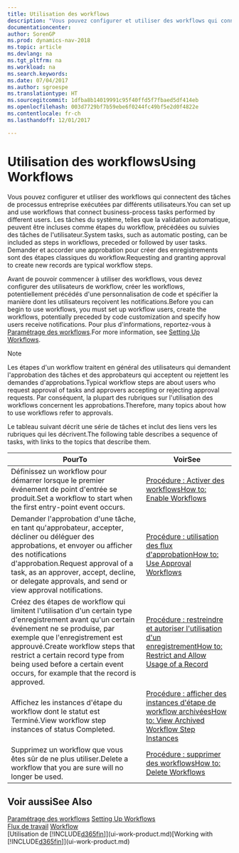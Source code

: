 ```yaml
---
title: Utilisation des workflows
description: "Vous pouvez configurer et utiliser des workflows qui connectent des tâches de processus entreprise exécutées par différents utilisateurs. Les tâches du système, telles que la validation automatique, peuvent être incluses comme étapes du workflow, précédées ou suivies des tâches de l'utilisateur. Demander et accorder une approbation pour créer des enregistrements sont des étapes classiques du workflow."
documentationcenter: 
author: SorenGP
ms.prod: dynamics-nav-2018
ms.topic: article
ms.devlang: na
ms.tgt_pltfrm: na
ms.workload: na
ms.search.keywords: 
ms.date: 07/04/2017
ms.author: sgroespe
ms.translationtype: HT
ms.sourcegitcommit: 1dfba8b14019991c95f40ffd5f7fbaed5df414eb
ms.openlocfilehash: 003d7729bf7b59ebe6f0244fc49bf5e2d0f4822e
ms.contentlocale: fr-ch
ms.lasthandoff: 12/01/2017

---
```

# <a name="using-workflows"></a><span data-ttu-id="566bd-105">Utilisation des workflows</span><span class="sxs-lookup"><span data-stu-id="566bd-105">Using Workflows</span></span>
<span data-ttu-id="566bd-106">Vous pouvez configurer et utiliser des workflows qui connectent des tâches de processus entreprise exécutées par différents utilisateurs.</span><span class="sxs-lookup"><span data-stu-id="566bd-106">You can set up and use workflows that connect business-process tasks performed by different users.</span></span> <span data-ttu-id="566bd-107">Les tâches du système, telles que la validation automatique, peuvent être incluses comme étapes du workflow, précédées ou suivies des tâches de l'utilisateur.</span><span class="sxs-lookup"><span data-stu-id="566bd-107">System tasks, such as automatic posting, can be included as steps in workflows, preceded or followed by user tasks.</span></span> <span data-ttu-id="566bd-108">Demander et accorder une approbation pour créer des enregistrements sont des étapes classiques du workflow.</span><span class="sxs-lookup"><span data-stu-id="566bd-108">Requesting and granting approval to create new records are typical workflow steps.</span></span>  

 <span data-ttu-id="566bd-109">Avant de pouvoir commencer à utiliser des workflows, vous devez configurer des utilisateurs de workflow, créer les workflows, potentiellement précédés d'une personnalisation de code et spécifier la manière dont les utilisateurs reçoivent les notifications.</span><span class="sxs-lookup"><span data-stu-id="566bd-109">Before you can begin to use workflows, you must set up workflow users, create the workflows, potentially preceded by code customization and specify how users receive notifications.</span></span> <span data-ttu-id="566bd-110">Pour plus d'informations, reportez-vous à [Paramétrage des workflows](across-set-up-workflows.md).</span><span class="sxs-lookup"><span data-stu-id="566bd-110">For more information, see [Setting Up Workflows](across-set-up-workflows.md).</span></span>  

> [!NOTE]  
>  <span data-ttu-id="566bd-111">Les étapes d'un workflow traitent en général des utilisateurs qui demandent l'approbation des tâches et des approbateurs qui acceptent ou rejettent les demandes d'approbations.</span><span class="sxs-lookup"><span data-stu-id="566bd-111">Typical workflow steps are about users who request approval of tasks and approvers accepting or rejecting approval requests.</span></span> <span data-ttu-id="566bd-112">Par conséquent, la plupart des rubriques sur l'utilisation des workflows concernent les approbations.</span><span class="sxs-lookup"><span data-stu-id="566bd-112">Therefore, many topics about how to use workflows refer to approvals.</span></span>  

 <span data-ttu-id="566bd-113">Le tableau suivant décrit une série de tâches et inclut des liens vers les rubriques qui les décrivent.</span><span class="sxs-lookup"><span data-stu-id="566bd-113">The following table describes a sequence of tasks, with links to the topics that describe them.</span></span>  

|<span data-ttu-id="566bd-114">**Pour**</span><span class="sxs-lookup"><span data-stu-id="566bd-114">**To**</span></span>|<span data-ttu-id="566bd-115">**Voir**</span><span class="sxs-lookup"><span data-stu-id="566bd-115">**See**</span></span>|  
|------------|-------------|  
|<span data-ttu-id="566bd-116">Définissez un workflow pour démarrer lorsque le premier événement de point d'entrée se produit.</span><span class="sxs-lookup"><span data-stu-id="566bd-116">Set a workflow to start when the first entry-point event occurs.</span></span>|[<span data-ttu-id="566bd-117">Procédure : Activer des workflows</span><span class="sxs-lookup"><span data-stu-id="566bd-117">How to: Enable Workflows</span></span>](across-how-to-enable-workflows.md)|  
|<span data-ttu-id="566bd-118">Demander l'approbation d'une tâche, en tant qu'approbateur, accepter, décliner ou déléguer des approbations, et envoyer ou afficher des notifications d'approbation.</span><span class="sxs-lookup"><span data-stu-id="566bd-118">Request approval of a task, as an approver, accept, decline, or delegate approvals, and send or view approval notifications.</span></span>|[<span data-ttu-id="566bd-119">Procédure : utilisation des flux d'approbation</span><span class="sxs-lookup"><span data-stu-id="566bd-119">How to: Use Approval Workflows</span></span>](across-how-use-approval-workflows.md)|  
|<span data-ttu-id="566bd-120">Créez des étapes de workflow qui limitent l'utilisation d'un certain type d'enregistrement avant qu'un certain événement ne se produise, par exemple que l'enregistrement est approuvé.</span><span class="sxs-lookup"><span data-stu-id="566bd-120">Create workflow steps that restrict a certain record type from being used before a certain event occurs, for example that the record is approved.</span></span>|[<span data-ttu-id="566bd-121">Procédure : restreindre et autoriser l'utilisation d'un enregistrement</span><span class="sxs-lookup"><span data-stu-id="566bd-121">How to: Restrict and Allow Usage of a Record</span></span>](across-how-to-restrict-and-allow-usage-of-a-record.md)|  
|<span data-ttu-id="566bd-122">Affichez les instances d'étape du workflow dont le statut est Terminé.</span><span class="sxs-lookup"><span data-stu-id="566bd-122">View workflow step instances of status Completed.</span></span>|[<span data-ttu-id="566bd-123">Procédure : afficher des instances d'étape de workflow archivées</span><span class="sxs-lookup"><span data-stu-id="566bd-123">How to: View Archived Workflow Step Instances</span></span>](across-how-to-view-archived-workflow-step-instances.md)|  
|<span data-ttu-id="566bd-124">Supprimez un workflow que vous êtes sûr de ne plus utiliser.</span><span class="sxs-lookup"><span data-stu-id="566bd-124">Delete a workflow that you are sure will no longer be used.</span></span>|[<span data-ttu-id="566bd-125">Procédure : supprimer des workflows</span><span class="sxs-lookup"><span data-stu-id="566bd-125">How to: Delete Workflows</span></span>](across-how-to-delete-workflows.md)|  

## <a name="see-also"></a><span data-ttu-id="566bd-126">Voir aussi</span><span class="sxs-lookup"><span data-stu-id="566bd-126">See Also</span></span>  
<span data-ttu-id="566bd-127">[Paramétrage des workflows](across-set-up-workflows.md) </span><span class="sxs-lookup"><span data-stu-id="566bd-127">[Setting Up Workflows](across-set-up-workflows.md) </span></span>  
<span data-ttu-id="566bd-128">[Flux de travail](across-workflow.md) </span><span class="sxs-lookup"><span data-stu-id="566bd-128">[Workflow](across-workflow.md) </span></span>  
<span data-ttu-id="566bd-129">[Utilisation de [!INCLUDE[d365fin](includes/d365fin_md.md)]](ui-work-product.md)</span><span class="sxs-lookup"><span data-stu-id="566bd-129">[Working with [!INCLUDE[d365fin](includes/d365fin_md.md)]](ui-work-product.md)</span></span>

